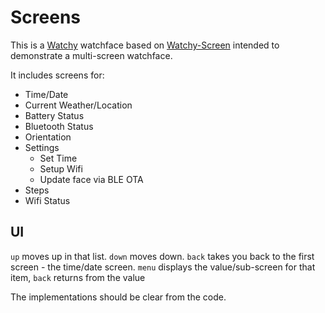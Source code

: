 # Screens

This is a [Watchy](https://watchy.sqfmi.com/) watchface based on [Watchy-Screen](https://github.com/charles-haynes/Watchy-Screen) intended to demonstrate a multi-screen watchface.

It includes screens for:

* Time/Date
* Current Weather/Location
* Battery Status
* Bluetooth Status
* Orientation
* Settings
  * Set Time
  * Setup Wifi
  * Update face via BLE OTA
* Steps
* Wifi Status

## UI
`up` moves up in that list. 
`down` moves down. 
`back` takes you back to the first screen - the time/date screen.
`menu` displays the value/sub-screen for that item, `back` returns from the value

The implementations should be clear from the code.
